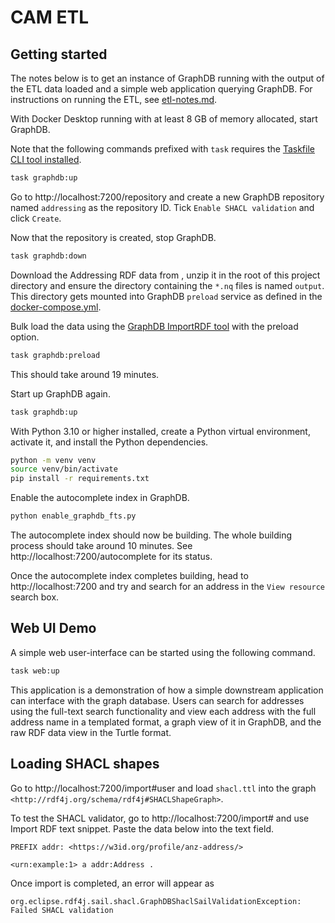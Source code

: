 # CAM ETL

## Getting started

The notes below is to get an instance of GraphDB running with the output of the ETL data loaded and a simple web application querying GraphDB. For instructions on running the ETL, see [etl-notes.md](etl-notes.md).

With Docker Desktop running with at least 8 GB of memory allocated, start GraphDB.

Note that the following commands prefixed with `task` requires the [Taskfile CLI tool installed](https://taskfile.dev/installation/).

```bash
task graphdb:up
```

Go to http://localhost:7200/repository and create a new GraphDB repository named `addressing` as the repository ID. Tick `Enable SHACL validation` and click `Create`.

Now that the repository is created, stop GraphDB.

```bash
task graphdb:down
```

Download the Addressing RDF data from <sharepoint-url>, unzip it in the root of this project directory and ensure the directory containing the `*.nq` files is named `output`. This directory gets mounted into GraphDB `preload` service as defined in the [docker-compose.yml](docker-compose.yml).

Bulk load the data using the [GraphDB ImportRDF tool](https://graphdb.ontotext.com/documentation/10.2/loading-data-using-importrdf.html) with the preload option.

```bash
task graphdb:preload
```

This should take around 19 minutes.

Start up GraphDB again.

```bash
task graphdb:up
```

With Python 3.10 or higher installed, create a Python virtual environment, activate it, and install the Python dependencies.

```bash
python -m venv venv
source venv/bin/activate
pip install -r requirements.txt
```

Enable the autocomplete index in GraphDB.

```bash
python enable_graphdb_fts.py
```

The autocomplete index should now be building. The whole building process should take around 10 minutes. See http://localhost:7200/autocomplete for its status.

Once the autocomplete index completes building, head to http://localhost:7200 and try and search for an address in the `View resource` search box.

## Web UI Demo

A simple web user-interface can be started using the following command.

```bash
task web:up
```

This application is a demonstration of how a simple downstream application can interface with the graph database. Users can search for addresses using the full-text search functionality and view each address with the full address name in a templated format, a graph view of it in GraphDB, and the raw RDF data view in the Turtle format.

## Loading SHACL shapes

Go to http://localhost:7200/import#user and load `shacl.ttl` into the graph `<http://rdf4j.org/schema/rdf4j#SHACLShapeGraph>`.

To test the SHACL validator, go to http://localhost:7200/import# and use Import RDF text snippet. Paste the data below into the text field.

```turtle
PREFIX addr: <https://w3id.org/profile/anz-address/>

<urn:example:1> a addr:Address .
```

Once import is completed, an error will appear as

```
org.eclipse.rdf4j.sail.shacl.GraphDBShaclSailValidationException: Failed SHACL validation
```
